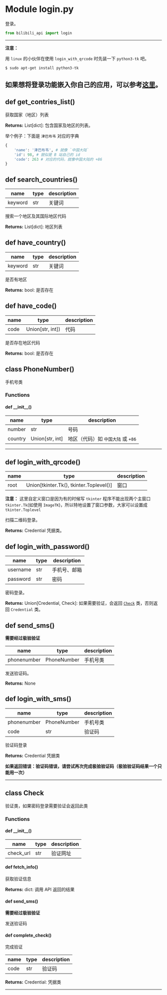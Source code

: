 # Module login.py

登录。

``` python
from bilibili_api import login
```

---
**注意：**

用 `linux` 的小伙伴在使用 `login_with_qrcode` 时先装一下 `python3-tk` 吧。

``` bash
$ sudo apt-get install python3-tk
```

如果想将登录功能嵌入你自己的应用，可以参考[这里](/modules/login_func.md)。
---

## def get_contries_list()

获取国家（地区）列表

**Returns:** List[dict]: 包含国家及地区的列表。

举个例子：下面是 `津巴布韦` 对应的字典

``` python
{
    'name': '津巴布韦', # 就像 `中国大陆`
    'id': 98, # 貌似是 B 站自己的 id
    'code': 263 # 对应的代码，就像中国大陆的 +86
}
```

## def search_countries()

| name | type | description |
| - | - | - |
| keyword | str | 关键词 |

搜索一个地区及其国际地区代码

**Returns:** List[dict]: 地区列表

## def have_country()

| name | type | description |
| - | - | - |
| keyword | str | 关键词 |

是否有地区

**Returns:** bool: 是否存在

## def have_code()

| name | type | description |
| - | - | - |
| code | Union[str, int]) | 代码 |

是否存在地区代码

**Returns:** bool: 是否存在

## class PhoneNumber()

手机号类

### Functions

#### def \_\_init\_\_()

| name | type | description |
| - | - | - |
| number | str | 号码 |
| country | Union[str, int] | 地区（代码）如 `中国大陆` 或 `+86` |

---

## def login_with_qrcode()

| name | type | description |
| - | - | - |
| root | Union[tkinter.Tk(), tkinter.Toplevel()] | 窗口 |

**注意：** 这里自定义窗口是因为有的时候写 `tkinter` 程序不能出现两个主窗口 `tkinter.Tk`(如使用 `ImageTK`)，所以特地设置了窗口参数，大家可以设置成 `tkinter.Toplevel`

扫描二维码登录。

**Returns:** Credential 凭据类。

## def login_with_password()

| name | type | description |
| - | - | - |
| username | str | 手机号、邮箱 |
| password | str | 密码 |

密码登录。

**Returns:** Union[Credential, Check]: 如果需要验证，会返回 [`Check`](#check) 类，否则返回 `Credential` 类。

## def send_sms()

**需要经过极验验证**

| name | type | description |
| - | - | - |
| phonenumber | PhoneNumber | 手机号类 |

发送验证码。

**Returns:** None

## def login_with_sms()

| name | type | description |
| - | - | - |
| phonenumber | PhoneNumber | 手机号类 |
| code | str | 验证码 |

验证码登录

**Returns:** Credential 凭据类

**如果返回错误：验证码错误，请尝试再次完成极验验证码（极验验证码结果一个只能用一次）**

---

## <span id="check"> class Check </span>

验证类，如果密码登录需要验证会返回此类

### Functions

#### def \_\_init\_\_()

| name | type | description |
| - | - | - |
| check_url | str | 验证网址 |

#### def fetch_info()

获取验证信息

**Returns:** dict: 调用 API 返回的结果

#### def send_sms()

**需要经过极验验证**

发送验证码

#### def complete_check()

完成验证

| name | type | description |
| - | - | - |
| code | str | 验证码 |

**Returns:** Credential: 凭据类

---
